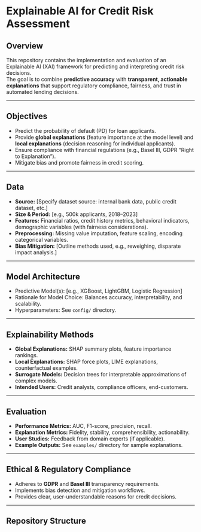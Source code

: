 # Explainable AI for Credit Risk Assessment

## Overview
This repository contains the implementation and evaluation of an Explainable AI (XAI) framework for predicting and interpreting credit risk decisions.  
The goal is to combine **predictive accuracy** with **transparent, actionable explanations** that support regulatory compliance, fairness, and trust in automated lending decisions.

---

## Objectives
- Predict the probability of default (PD) for loan applicants.
- Provide **global explanations** (feature importance at the model level) and **local explanations** (decision reasoning for individual applicants).
- Ensure compliance with financial regulations (e.g., Basel III, GDPR “Right to Explanation”).
- Mitigate bias and promote fairness in credit scoring.

---

## Data
- **Source:** [Specify dataset source: internal bank data, public credit dataset, etc.]
- **Size & Period:** [e.g., 500k applicants, 2018–2023]
- **Features:** Financial ratios, credit history metrics, behavioral indicators, demographic variables (with fairness considerations).
- **Preprocessing:** Missing value imputation, feature scaling, encoding categorical variables.
- **Bias Mitigation:** [Outline methods used, e.g., reweighing, disparate impact analysis.]

---

## Model Architecture
- Predictive Model(s): [e.g., XGBoost, LightGBM, Logistic Regression]
- Rationale for Model Choice: Balances accuracy, interpretability, and scalability.
- Hyperparameters: See `config/` directory.

---

## Explainability Methods
- **Global Explanations:** SHAP summary plots, feature importance rankings.
- **Local Explanations:** SHAP force plots, LIME explanations, counterfactual examples.
- **Surrogate Models:** Decision trees for interpretable approximations of complex models.
- **Intended Users:** Credit analysts, compliance officers, end-customers.

---

## Evaluation
- **Performance Metrics:** AUC, F1-score, precision, recall.
- **Explanation Metrics:** Fidelity, stability, comprehensibility, actionability.
- **User Studies:** Feedback from domain experts (if applicable).
- **Example Outputs:** See `examples/` directory for sample explanations.

---

## Ethical & Regulatory Compliance
- Adheres to **GDPR** and **Basel III** transparency requirements.
- Implements bias detection and mitigation workflows.
- Provides clear, user-understandable reasons for credit decisions.

---

## Repository Structure
